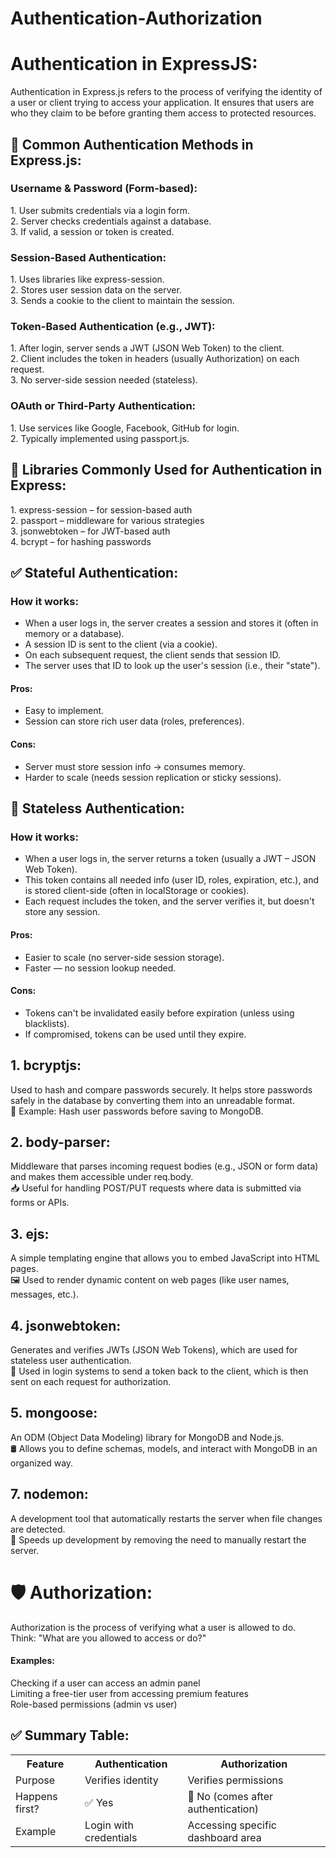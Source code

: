# Authentication-Authorization

<h1>Authentication in ExpressJS:</h1>
Authentication in Express.js refers to the process of verifying the identity of a user or client trying to access your application. It ensures that users are who they claim to be before granting them access to protected resources.

<h2>🔐 Common Authentication Methods in Express.js:</h2>
<h3>Username & Password (Form-based):</h3>
1. User submits credentials via a login form.<br>
2. Server checks credentials against a database.<br>
3. If valid, a session or token is created.

<h3>Session-Based Authentication:</h3>
1. Uses libraries like express-session.<br>
2. Stores user session data on the server.<br>
3. Sends a cookie to the client to maintain the session.

<h3>Token-Based Authentication (e.g., JWT):</h3>
1. After login, server sends a JWT (JSON Web Token) to the client.<br>
2. Client includes the token in headers (usually Authorization) on each request.<br>
3. No server-side session needed (stateless).

<h3>OAuth or Third-Party Authentication:</h3>
1. Use services like Google, Facebook, GitHub for login.<br>
2. Typically implemented using passport.js.

<h2>🔧 Libraries Commonly Used for Authentication in Express:</h2>
1. express-session – for session-based auth<br>
2. passport – middleware for various strategies<br>
3. jsonwebtoken – for JWT-based auth<br>
4. bcrypt – for hashing passwords


<h2>✅ Stateful Authentication:</h2>
<h3>How it works:</h3>
<ul>
<li>When a user logs in, the server creates a session and stores it (often in memory or a database).
<li>A session ID is sent to the client (via a cookie).</li>  
<li>On each subsequent request, the client sends that session ID.</li>  
<li>The server uses that ID to look up the user's session (i.e., their "state").</li>  
</ul>

<h4>Pros:</h4>
<ul>
<li>Easy to implement.</li>
<li>Session can store rich user data (roles, preferences).</li>
</ul>

<h4>Cons:</h4>
<ul>
 <li>Server must store session info → consumes memory.</li>
<li>Harder to scale (needs session replication or sticky sessions).</li>
</ul>

<h2>🚫 Stateless Authentication:</h2>
<h3>How it works:</h3>
<ul>
<li>When a user logs in, the server returns a token (usually a JWT – JSON Web Token).</li>
<li>This token contains all needed info (user ID, roles, expiration, etc.), and is stored client-side (often in localStorage or cookies).</li>
<li>Each request includes the token, and the server verifies it, but doesn't store any session.</li>
</ul>

<h4>Pros:</h4>
<ul>
<li>Easier to scale (no server-side session storage).</li>
<li>Faster — no session lookup needed.</li>
</ul>


<h4>Cons:</h4>
<ul>
  <li>Tokens can't be invalidated easily before expiration (unless using blacklists).</li>
<li>If compromised, tokens can be used until they expire.</li>
</ul>


<h2>1. bcryptjs:</h2>
Used to hash and compare passwords securely. It helps store passwords safely in the database by converting them into an unreadable format.<br>
🔐 Example: Hash user passwords before saving to MongoDB.

<h2>2. body-parser:</h2>
Middleware that parses incoming request bodies (e.g., JSON or form data) and makes them accessible under req.body.<br>
📥 Useful for handling POST/PUT requests where data is submitted via forms or APIs.

<h2>3. ejs:</h2>
A simple templating engine that allows you to embed JavaScript into HTML pages.<br>
🖼️ Used to render dynamic content on web pages (like user names, messages, etc.).

<h2>4. jsonwebtoken:</h2>
Generates and verifies JWTs (JSON Web Tokens), which are used for stateless user authentication.<br>
🔐 Used in login systems to send a token back to the client, which is then sent on each request for authorization.

<h2>5. mongoose:</h2>
An ODM (Object Data Modeling) library for MongoDB and Node.js.<br>
🛢️ Allows you to define schemas, models, and interact with MongoDB in an organized way.

<h2>7. nodemon:</h2>
A development tool that automatically restarts the server when file changes are detected.<br>
🚀 Speeds up development by removing the need to manually restart the server.

<h1>🛡️ Authorization:</h1>
Authorization is the process of verifying what a user is allowed to do.<br>
Think: "What are you allowed to access or do?"<br>
<h4>Examples:</h4>
Checking if a user can access an admin panel<br>
Limiting a free-tier user from accessing premium features<br>
Role-based permissions (admin vs user)

<h2>✅ Summary Table:</h2>
<table>
 <tr>
  <th>Feature</th>
   <th>Authentication	</th>
    <th>Authorization</th>
 </tr>
 <tr>
  <td>Purpose</td>
  <td>Verifies identity	</td>
   <td>Verifies permissions</td></tr>
 </tr>
  <tr>
 <td>Happens first?	</td>
   <td>✅ Yes	</td>
     <td>🚫 No (comes after authentication)</td>
 </tr>

 <tr>
  <td>Example</td>
   <td>Login with credentials	</td>
    <td>Accessing specific dashboard area</td>
 </tr>
</table>


